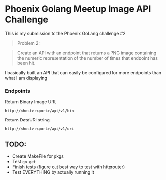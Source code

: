 # Phoenix Golang Meetup Image API Challenge

This is my submission to the Phoenix GoLang challenge #2

> Problem 2:

> Create an API with an endpoint that returns a PNG image containing the numeric representation of the number of times that endpoint has been hit.

I basically built an API that can easily be configured for more endpoints than what I am displaying

### Endpoints

Return Binary Image URL
```
http://<host>:<port>/api/v1/bin
```

Return DataURI string
```
http://<host>:<port>/api/v1/uri
```

## TODO:

- Create MakeFile for pkgs
- Test `go get`
- Finish tests (figure out best way to test with httprouter)
- Test EVERYTHING by actually running it
